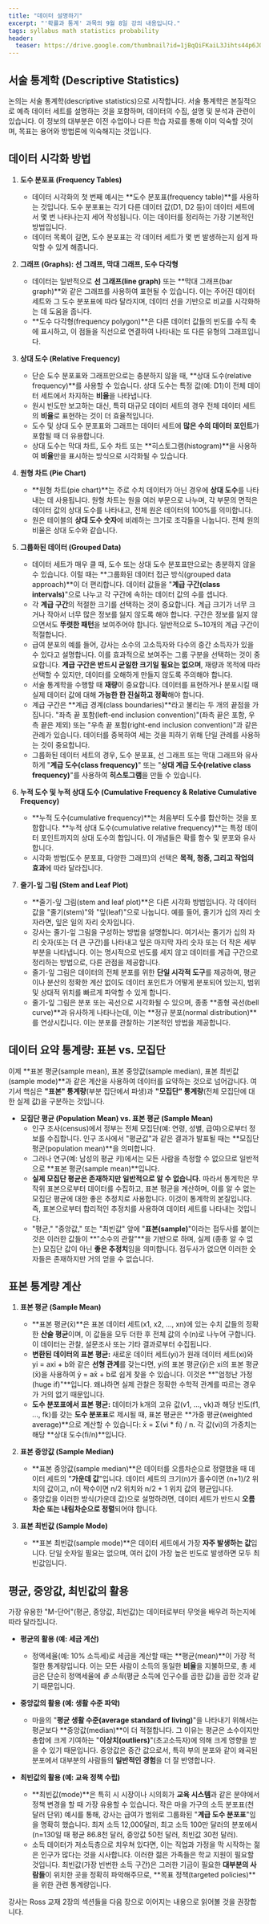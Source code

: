 ```yaml
---
title: "데이터 설명하기"
excerpt: "'확률과 통계' 과목의 9월 8일 강의 내용입니다."
tags: syllabus math statistics probability
header:
  teaser: https://drive.google.com/thumbnail?id=1jBqQiFKaiL3Jihts44p6JQ_3D9FGB4bR&sz=w1000
---
```


## **서술 통계학 (Descriptive Statistics)**

논의는 서술 통계학(descriptive statistics)으로 시작합니다. 서술 통계학은 본질적으로 예측 데이터 세트를 설명하는 것을 포함하며, 데이터의 수집, 설명 및 분석과 관련이 있습니다. 이 정보의 대부분은 이전 수업이나 다른 학습 자료를 통해 이미 익숙할 것이며, 목표는 용어와 방법론에 익숙해지는 것입니다.

## **데이터 시각화 방법**

1.  **도수 분포표 (Frequency Tables)**
    *   데이터 시각화의 첫 번째 예시는 **도수 분포표(frequency table)**를 사용하는 것입니다. 도수 분포표는 각기 다른 데이터 값(D1, D2 등)이 데이터 세트에서 몇 번 나타나는지 세어 작성됩니다. 이는 데이터를 정리하는 가장 기본적인 방법입니다.
    *   데이터 목록이 길면, 도수 분포표는 각 데이터 세트가 몇 번 발생하는지 쉽게 파악할 수 있게 해줍니다.

2.  **그래프 (Graphs): 선 그래프, 막대 그래프, 도수 다각형**
    *   데이터는 일반적으로 **선 그래프(line graph)** 또는 **막대 그래프(bar graph)**와 같은 그래프를 사용하여 표현될 수 있습니다. 이는 주어진 데이터 세트와 그 도수 분포표에 따라 달라지며, 데이터 선을 기반으로 비교를 시각화하는 데 도움을 줍니다.
    *   **도수 다각형(frequency polygon)**은 다른 데이터 값들의 빈도를 수직 축에 표시하고, 이 점들을 직선으로 연결하여 나타내는 또 다른 유형의 그래프입니다.

3.  **상대 도수 (Relative Frequency)**
    *   단순 도수 분포표와 그래프만으로는 충분하지 않을 때, **상대 도수(relative frequency)**를 사용할 수 있습니다. 상대 도수는 특정 값(예: D1)이 전체 데이터 세트에서 차지하는 **비율**을 나타냅니다.
    *   원시 빈도만 보고하는 대신, 특히 대규모 데이터 세트의 경우 전체 데이터 세트의 **비율**로 표현하는 것이 더 효율적입니다.
    *   도수 및 상대 도수 분포표와 그래프는 데이터 세트에 **많은 수의 데이터 포인트**가 포함될 때 더 유용합니다.
    *   상대 도수는 막대 차트, 도수 차트 또는 **히스토그램(histogram)**을 사용하여 **비율**만을 표시하는 방식으로 시각화될 수 있습니다.

4.  **원형 차트 (Pie Chart)**
    *   **원형 차트(pie chart)**는 주로 수치 데이터가 아닌 경우에 **상대 도수**를 나타내는 데 사용됩니다. 원형 차트는 원을 여러 부문으로 나누며, 각 부문의 면적은 데이터 값의 상대 도수를 나타내고, 전체 원은 데이터의 100%를 의미합니다.
    *   원은 테이블의 **상대 도수 숫자**에 비례하는 크기로 조각들을 나눕니다. 전체 원의 비율은 상대 도수와 같습니다.

5.  **그룹화된 데이터 (Grouped Data)**
    *   데이터 세트가 매우 클 때, 도수 또는 상대 도수 분포표만으로는 충분하지 않을 수 있습니다. 이럴 때는 **그룹화된 데이터 접근 방식(grouped data approach)**이 더 편리합니다. 데이터 값들을 "**계급 구간(class intervals)**"으로 나누고 각 구간에 속하는 데이터 값의 수를 셉니다.
    *   각 **계급 구간**의 적절한 크기를 선택하는 것이 중요합니다. 계급 크기가 너무 크거나 작아서 너무 많은 정보를 잃지 않도록 해야 합니다. 구간은 정보를 잃지 않으면서도 **뚜렷한 패턴**을 보여주어야 합니다. 일반적으로 5~10개의 계급 구간이 적절합니다.
    *   급여 분포의 예를 들어, 강사는 소수의 고소득자와 다수의 중간 소득자가 있을 수 있다고 설명합니다. 이를 효과적으로 보여주는 그룹 구분을 선택하는 것이 중요합니다. **계급 구간은 반드시 균일한 크기일 필요는 없으며**, 재량과 목적에 따라 선택할 수 있지만, 데이터를 오해하게 만들지 않도록 주의해야 합니다.
    *   서술 통계학을 수행할 때 **재량**이 중요합니다. 데이터를 표현하거나 분포시킬 때 실제 데이터 값에 대해 **가능한 한 진실하고 정확**해야 합니다.
    *   계급 구간은 **계급 경계(class boundaries)**라고 불리는 두 개의 끝점을 가집니다. "좌측 끝 포함(left-end inclusion convention)"(좌측 끝은 포함, 우측 끝은 제외) 또는 "우측 끝 포함(right-end inclusion convention)"과 같은 관례가 있습니다. 데이터를 중복하여 세는 것을 피하기 위해 단일 관례를 사용하는 것이 중요합니다.
    *   그룹화된 데이터 세트의 경우, 도수 분포표, 선 그래프 또는 막대 그래프와 유사하게 "**계급 도수(class frequency)**" 또는 "**상대 계급 도수(relative class frequency)**"를 사용하여 **히스토그램**을 만들 수 있습니다.

6.  **누적 도수 및 누적 상대 도수 (Cumulative Frequency & Relative Cumulative Frequency)**
    *   **누적 도수(cumulative frequency)**는 처음부터 도수를 합산하는 것을 포함합니다. **누적 상대 도수(cumulative relative frequency)**는 특정 데이터 포인트까지의 상대 도수의 합입니다. 이 개념들은 확률 함수 및 분포와 유사합니다.
    *   시각화 방법(도수 분포표, 다양한 그래프)의 선택은 **목적, 청중, 그리고 작업의 효과**에 따라 달라집니다.

7.  **줄기-잎 그림 (Stem and Leaf Plot)**
    *   **줄기-잎 그림(stem and leaf plot)**은 다른 시각화 방법입니다. 각 데이터 값을 "줄기(stem)"와 "잎(leaf)"으로 나눕니다. 예를 들어, 줄기가 십의 자리 숫자라면, 잎은 일의 자리 숫자입니다.
    *   강사는 줄기-잎 그림을 구성하는 방법을 설명합니다. 여기서는 줄기가 십의 자리 숫자(또는 더 큰 구간)를 나타내고 잎은 마지막 자리 숫자 또는 더 작은 세부 부분을 나타냅니다. 이는 명시적으로 빈도를 세지 않고 데이터를 계급 구간으로 정리하는 방법으로, 다른 관점을 제공합니다.
    *   줄기-잎 그림은 데이터의 전체 분포를 위한 **단일 시각적 도구**를 제공하여, 평균이나 분산의 정확한 계산 없이도 데이터 포인트가 어떻게 분포되어 있는지, 범위 및 상대적 위치를 빠르게 파악할 수 있게 합니다.
    *   줄기-잎 그림은 분포 또는 곡선으로 시각화될 수 있으며, 종종 **종형 곡선(bell curve)**과 유사하게 나타나는데, 이는 **정규 분포(normal distribution)**를 연상시킵니다. 이는 분포를 관찰하는 기본적인 방법을 제공합니다.

## **데이터 요약 통계량: 표본 vs. 모집단**

이제 **표본 평균(sample mean), 표본 중앙값(sample median), 표본 최빈값(sample mode)**과 같은 계산을 사용하여 데이터를 요약하는 것으로 넘어갑니다. 여기서 핵심은 **"표본" 통계량**(부분 집단에서 파생)과 **"모집단" 통계량**(전체 모집단에 대한 실제 값)을 구분하는 것입니다.

*   **모집단 평균 (Population Mean) vs. 표본 평균 (Sample Mean)**
    *   인구 조사(census)에서 정부는 전체 모집단(예: 연령, 성별, 급여)으로부터 정보를 수집합니다. 인구 조사에서 "평균값"과 같은 결과가 발표될 때는 **모집단 평균(population mean)**을 의미합니다.
    *   그러나 연구(예: 남성의 평균 키)에서는 모든 사람을 측정할 수 없으므로 일반적으로 **표본 평균(sample mean)**입니다.
    *   **실제 모집단 평균은 존재하지만 일반적으로 알 수 없습니다.** 따라서 통계학은 무작위 표본으로부터 데이터를 수집하고, 표본 평균을 계산하며, 이를 알 수 없는 모집단 평균에 대한 좋은 추정치로 사용합니다. 이것이 통계학의 본질입니다. 즉, 표본으로부터 합리적인 추정치를 사용하여 데이터 세트를 나타내는 것입니다.
    *   "평균," "중앙값," 또는 "최빈값" 앞에 "**표본(sample)**"이라는 접두사를 붙이는 것은 이러한 값들이 **"소수의 관찰"**을 기반으로 하며, 실제 (종종 알 수 없는) 모집단 값이 아닌 **좋은 추정치**임을 의미합니다. 접두사가 없으면 이러한 숫자들은 존재하지만 거의 얻을 수 없습니다.

## **표본 통계량 계산**

1.  **표본 평균 (Sample Mean)**
    *   **표본 평균(x̄)**은 표본 데이터 세트(x1, x2, ..., xn)에 있는 수치 값들의 정확한 **산술 평균**이며, 이 값들을 모두 더한 후 전체 값의 수(n)로 나누어 구합니다. 이 데이터는 관찰, 설문조사 또는 기타 결과로부터 수집됩니다.
    *   **변환된 데이터의 표본 평균:** 새로운 데이터 세트(yi)가 원래 데이터 세트(xi)와 yi = axi + b와 같은 **선형 관계**를 갖는다면, yi의 표본 평균(ȳ)은 xi의 표본 평균(x̄)을 사용하여 ȳ = ax̄ + b로 쉽게 찾을 수 있습니다. 이것은 **"엄청난 가정(huge if)"**입니다. 왜냐하면 실제 관찰은 정확한 수학적 관계를 따르는 경우가 거의 없기 때문입니다.
    *   **도수 분포표에서 표본 평균:** 데이터가 k개의 고유 값(v1, ..., vk)과 해당 빈도(f1, ..., fk)를 갖는 **도수 분포표**로 제시될 때, 표본 평균은 **가중 평균(weighted average)**으로 계산할 수 있습니다: x̄ = Σ(vi * fi) / n. 각 값(vi)의 가중치는 해당 **상대 도수(fi/n)**입니다.

2.  **표본 중앙값 (Sample Median)**
    *   **표본 중앙값(sample median)**은 데이터를 오름차순으로 정렬했을 때 데이터 세트의 "**가운데 값**"입니다. 데이터 세트의 크기(n)가 홀수이면 (n+1)/2 위치의 값이고, n이 짝수이면 n/2 위치와 n/2 + 1 위치 값의 평균입니다.
    *   중앙값을 이러한 방식(가운데 값)으로 설명하려면, 데이터 세트가 반드시 **오름차순 또는 내림차순으로 정렬**되어야 합니다.

3.  **표본 최빈값 (Sample Mode)**
    *   **표본 최빈값(sample mode)**은 데이터 세트에서 가장 **자주 발생하는 값**입니다. 단일 숫자일 필요는 없으며, 여러 값이 가장 높은 빈도로 발생하면 모두 최빈값입니다.

## **평균, 중앙값, 최빈값의 활용**

가장 유용한 "M-단어"(평균, 중앙값, 최빈값)는 데이터로부터 무엇을 배우려 하는지에 따라 달라집니다.

*   **평균의 활용 (예: 세금 계산)**
    *   정액세율(예: 10% 소득세)로 세금을 계산할 때는 **평균(mean)**이 가장 적절한 통계량입니다. 이는 모든 사람이 소득의 동일한 **비율**을 지불하므로, 총 세금은 단순히 정액세율에 *총 소득*(평균 소득에 인구수를 곱한 값)을 곱한 것과 같기 때문입니다.

*   **중앙값의 활용 (예: 생활 수준 파악)**
    *   마을의 "**평균 생활 수준(average standard of living)**"을 나타내기 위해서는 평균보다 **중앙값(median)**이 더 적절합니다. 그 이유는 평균은 소수이지만 총합에 크게 기여하는 "**이상치(outliers)**"(초고소득자)에 의해 크게 영향을 받을 수 있기 때문입니다. 중앙값은 중간 값으로서, 특히 부의 분포와 같이 왜곡된 분포에서 대부분의 사람들의 **일반적인 경험**을 더 잘 반영합니다.

*   **최빈값의 활용 (예: 교육 정책 수립)**
    *   **최빈값(mode)**은 특히 시 시장이나 시의회가 **교육 시스템**과 같은 분야에서 정책 변경을 할 때 가장 유용할 수 있습니다. 작은 마을 가구의 소득 분포표(천 달러 단위) 예시를 통해, 강사는 급여가 범위로 그룹화된 "**계급 도수 분포표**"임을 명확히 했습니다. 최저 소득 12,000달러, 최고 소득 100만 달러의 분포에서 (n=130일 때 평균 86.8천 달러, 중앙값 50천 달러, 최빈값 30천 달러).
    *   소득 데이터가 저소득층으로 치우쳐 있다면, 이는 직업과 가정을 막 시작하는 젊은 인구가 많다는 것을 시사합니다. 이러한 젊은 가족들은 학교 지원이 필요할 것입니다. 최빈값(가장 빈번한 소득 구간)은 그러한 기금이 필요한 **대부분의 사람들**이 위치한 곳을 정확히 파악해주므로, **목표 정책(targeted policies)**을 위한 관련 통계량입니다.

강사는 Ross 교재 2장의 섹션들을 다음 장으로 이어지는 내용으로 읽어볼 것을 권장합니다.